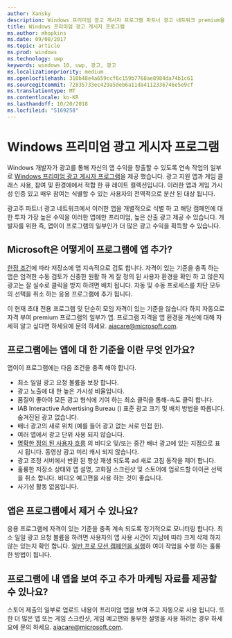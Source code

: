 ```yaml
---
author: Xansky
description: Windows 프리미엄 광고 게시자 프로그램 파트너 광고 네트워크 premium을 대상으로 지정할 수 있는 광고 지원 앱 큐 레이트 컬렉션 이루어져 광고에 최고를 산출 합니다. 이 프로그램에는 앱은 클래스 사용, 참여 및 환경에서에서 가장 좋습니다.
title: Windows 프리미엄 광고 게시자 프로그램
ms.author: mhopkins
ms.date: 09/08/2017
ms.topic: article
ms.prod: windows
ms.technology: uwp
keywords: windows 10, uwp, 광고, 광고
ms.localizationpriority: medium
ms.openlocfilehash: 310b48e4a659ccf6c159b7768ae8984da74b1c61
ms.sourcegitcommit: 72835733ec429a5deb6a11da4112336746e5e9cf
ms.translationtype: MT
ms.contentlocale: ko-KR
ms.lasthandoff: 10/20/2018
ms.locfileid: "5169258"
---
```

# <a name="windows-premium-ads-publishers-program"></a>Windows 프리미엄 광고 게시자 프로그램

Windows 개발자가 광고를 통해 자신의 앱 수익을 창출할 수 있도록 연속 작업의 일부로 [Windows 프리미엄 광고 게시자 프로그램](http://www.windowspremiumapps.com)을 제공 했습니다. 광고 지원 앱과 게임 클래스 사용, 참여 및 환경에에서 적합 한 큐 레이트 컬렉션입니다. 이러한 앱과 게임 가시성 인증 있고 매우 참여는 식별할 수 있는 사용자의 전역적으로 분산 된 대상 됩니다.

광고주 파트너 광고 네트워크에서 이러한 앱을 개별적으로 식별 하 고 해당 캠페인에 대 한 투자 가장 높은 수익을 이러한 앱에만 프리미엄, 높은 산출 광고 제공 수 있습니다. 개발자를 위한 즉, 앱이이 프로그램의 일부인가 더 많은 광고 수익을 획득할 수 있습니다.

## <a name="how-does-microsoft-add-apps-to-this-program"></a>Microsoft은 어떻게이 프로그램에 앱 추가? 

[한정 조건](#what-are-the-criteria-for-apps-in-the-program)에 따라 저장소에 앱 지속적으로 검토 합니다. 자격이 있는 기준을 충족 하는 앱은 엄격한 수동 검토가 신중한 원활 하 게 잘 정의 된 사용자 환경을 확인 하 고 않은지 광고는 잘 실수로 클릭을 방지 하려면 배치 됩니다. 자동 및 수동 프로세스를 차단 모두의 선택을 취소 하는 응용 프로그램에 추가 됩니다.

이 현재 초대 전용 프로그램 및 단순히 모임 자격이 있는 기준을 않습니다 하지 자동으로 자격 부여 premium 프로그램의 일부가 앱. 프로그램 자격을 앱 환경을 개선에 대해 자세히 알고 싶다면 하세요에 문의 하세요. aiacare@microsoft.com.

## <a name="what-are-the-criteria-for-apps-in-the-program"></a>프로그램에는 앱에 대 한 기준을 이란 무엇 인가요?

앱이이 프로그램에는 다음 조건을 충족 해야 합니다.

* 최소 일일 광고 요청 볼륨을 보장 합니다. 
* 광고 노출에 대 한 높은 가시성 비율입니다. 
* 품질이 좋아야 모든 광고 형식에 기여 하는 최소 클릭을 통해-속도 클릭 합니다. 
* IAB Interactive Advertising Bureau () 표준 광고 크기 및 배치 방법을 따릅니다. 숨겨진된 광고 없습니다.
* 배너 광고의 새로 위치 (예를 들어 광고 없는 서로 인접 한).
* 여러 앱에서 광고 단위 사용 되지 않습니다.
* [명확한 정의 된 사용자 흐름](https://blogs.windows.com/buildingapps/2017/08/31/best-practices-using-video-ads-windows-apps/) 의 비디오 및/또는 중간 배너 광고에 있는 지점으로 표시 됩니다. 동영상 광고 미리 캐시 되지 않습니다. 
* 광고 조정 서버에서 반환 된 항상 재생 되도록 ad 새로 고침 동작을 제어 합니다.
* 훌륭한 저장소 상태와 앱 설명, 고화질 스크린샷 및 스토어에 업로드할 아이콘 선택을 취소 합니다. 비디오 예고편을 사용 하는 것이 좋습니다.
* 사기성 활동 없음입니다.

## <a name="can-apps-get-removed-from-the-program"></a>앱은 프로그램에서 제거 수 있나요?

응용 프로그램에 자격이 있는 기준을 충족 계속 되도록 정기적으로 모니터링 합니다. 최소 일일 광고 요청 볼륨을 하려면 사용자의 앱 사용 시간이 지남에 따라 크게 삭제 하지 않는 있는지 확인 합니다. [일반 프로 모션 캠페인을 실행](https://developer.microsoft.com/en-us/store/promote-your-apps)하 여이 작업을 수행 하는 훌륭한 방법이 됩니다.

## <a name="can-i-provide-additional-marketing-material-to-showcase-my-app-in-the-program"></a>프로그램에 내 앱을 보여 주고 추가 마케팅 자료를 제공할 수 있나요? 

스토어 제출의 일부로 업로드 내용이 프리미엄 앱을 보여 주고 자동으로 사용 됩니다. 또한 더 많은 앱 또는 게임 스크린샷, 게임 예고편와 풍부한 설명을 사용 하려는 경우 하세요에 문의 하세요. aiacare@microsoft.com.
